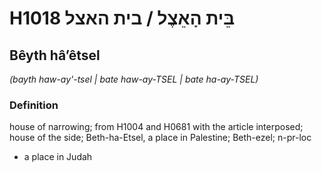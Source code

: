 # H1018 בֵּית הָאֵצֶל / בית האצל

## Bêyth hâʼêtsel

_(bayth haw-ay'-tsel | bate haw-ay-TSEL | bate ha-ay-TSEL)_

### Definition

house of narrowing; from H1004 and H0681 with the article interposed; house of the side; Beth-ha-Etsel, a place in Palestine; Beth-ezel; n-pr-loc

- a place in Judah

